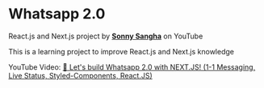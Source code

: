 # Whatsapp 2.0

React.js and Next.js project by [**Sonny Sangha**](https://www.youtube.com/channel/UCqeTj_QAnNlmt7FwzNwHZnA) on YouTube

This is a learning project to improve React.js and Next.js knowledge

YouTube Video: [🔴 Let's build Whatsapp 2.0 with NEXT.JS! (1-1 Messaging, Live Status, Styled-Components, React.JS)](https://youtu.be/svlEVg0To_c)
